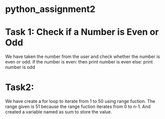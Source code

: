 # python_assignment2

# Task 1: Check if a Number is Even or Odd

We have taken the number from the user and check whether the number is even or odd.
if the number is even:
  then print number is even
else:
  print number is odd

# Task2:

We have create a for loop to iterate from 1 to 50 using range fuction.
The range given is 51 because the range fuction iterates from 0 to n-1.
And created a variable named as sum to store the value.
